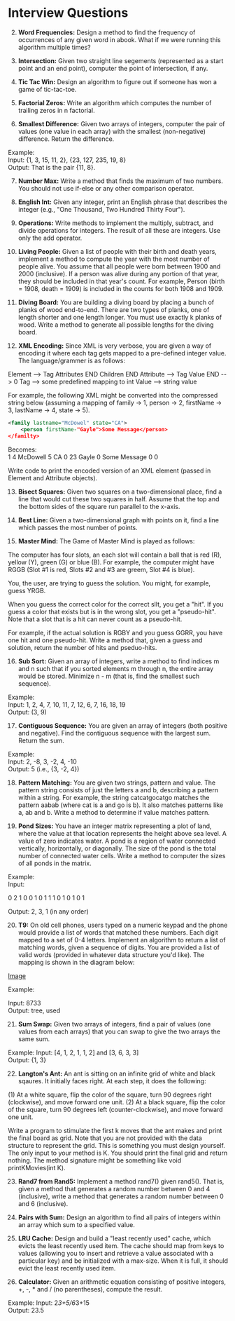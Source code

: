 # Interview Questions

<!-- 1. **Number Swapper:** Write a function to swap a number in place (that is, without temporary variables). -->

2. **Word Frequencies:** Design a method to find the frequency of occurrences of any given word in abook. What if we were running this algorithm multiple times?

3. **Intersection:** Given two straight line segements (represented as a start point and an end point), computer the point of intersection, if any.

4. **Tic Tac Win:** Design an algorithm to figure out if someone has won a game of tic-tac-toe.

5. **Factorial Zeros:** Write an algorithm which computes the number of trailing zeros in n factorial.

6. **Smallest Difference:** Given two arrays of integers, computer the pair of values (one value in each array) with the smallest (non-negative) difference. Return the difference.

Example:<br>
Input: {1, 3, 15, 11, 2}, {23, 127, 235, 19, 8}<br>
Output: That is the pair {11, 8}.

7. **Number Max:** Write a method that finds the maximum of two numbers. You should not use if-else or any other comparison operator.

8. **English Int:** Given any integer, print an English phrase that describes the integer (e.g., "One Thousand, Two Hundred Thirty Four").

9. **Operations:** Write methods to implement the multiply, subtract, and divide operations for integers. The result of all these are integers. Use only the add operator.

10. **Living People:** Given a list of people with their birth and death years, implement a method to compute the year with the most number of people alive. You assume that all people were born between 1900 and 2000 (inclusive). If a person was alive during any portion of that year, they should be included in that year's count. For example, Person (birth = 1908, death = 1909) is included in the counts for both 1908 and 1909.

11. **Diving Board:** You are building a diving board by placing a bunch of planks of wood end-to-end. There are two types of planks, one of length shorter and one length longer. You must use exactly k planks of wood. Write a method to generate all possible lengths for the diving board.

12. **XML Encoding:** Since XML is very verbose, you are given a way of encoding it where each tag gets mapped to a pre-defined integer value. The language/grammer is as follows:

Element --> Tag Attributes END Children END
Attribute --> Tag Value
END --> 0
Tag --> some predefined mapping to int
Value --> string value

For example, the following XML might be converted into the compressed string below (assuming a mapping of family -> 1, person -> 2, firstName -> 3, lastName -> 4, state -> 5).

```xml
<family lastname="McDowel" state="CA">
    <person firstName-"Gayle">Some Message</person>
</familty>
```

Becomes:<br>
1 4 McDowell 5 CA 0 23 Gayle 0 Some Message 0 0

Write code to print the encoded version of an XML element (passed in Element and Attribute objects).

13. **Bisect Squares:** Given two squares on a two-dimensional place, find a line that would cut these two squares in half. Assume that the top and the bottom sides of the square run parallel to the x-axis.

14. **Best Line:** Given a two-dimensional graph with points on it, find a line which passes the most number of points.

15. **Master Mind:** The Game of Master Mind is played as follows:

The computer has four slots, an each slot will contain a ball that is red (R), yellow (Y), green (G) or blue (B). For example, the computer might have RGGB (Slot #1 is red, Slots #2 and #3 are greem, Slot #4 is blue).

You, the user, are trying to guess the solution. You might, for example, guess YRGB.

When you guess the correct color for the correct sllt, you get a "hit". If you guess a color that exists but is in the wrong slot, you get a "pseudo-hit". Note that a slot that is a hit can never count as a pseudo-hit.

For example, if the actual solution is RGBY and you guess GGRR, you have one hit and one pseudo-hit. Write a method that, given a guess and solution, return the number of hits and pseduo-hits.

16. **Sub Sort:** Given an array of integers, write a method to find indices m and n such that if you sorted elements m through n, the entire array would be stored. Minimize n - m (that is, find the smallest such sequence).

Example:<br>
Input: 1, 2, 4, 7, 10, 11, 7, 12, 6, 7, 16, 18, 19<br>
Output: (3, 9)

17. **Contiguous Sequence:** You are given an array of integers (both positive and negative). Find the contiguous sequence with the largest sum. Return the sum.

Example:<br>
Input: 2, -8, 3, -2, 4, -10<br>
Output: 5 (i.e., {3, -2, 4})

18. **Pattern Matching:** You are given two strings, pattern and value. The pattern string consists of just the letters a and b, describing a pattern within a string. For example, the string catcatgocatgo matches the pattern aabab (where cat is a and go is b). It also matches patterns like a, ab and b. Write a method to determine if value matches pattern.

19. **Pond Sizes:** You have an integer matrix representing a plot of land, where the value at that location represents the height above sea level. A value of zero indicates water. A pond is a region of water connected vertically, horizontally, or diagonally. The size of the pond is the total number of connected water cells. Write a method to computer the sizes of all ponds in the matrix.

Example: <br>
Input:

0 2 1 0
0 1 0 1
1 1 0 1
0 1 0 1

Output: 2, 3, 1 (in any order)

20. **T9:** On old cell phones, users typed on a numeric keypad and the phone would provide a list of words that matched these numbers. Each digit mapped to a set of 0-4 letters. Implement an algorithm to return a list of matching words, given a sequence of digits. You are provided a list of valid words (provided in whatever data structure you'd like). The mapping is shown in the diagram below:

[Image](/leetcode/assets/mod20.png)

Example:

Input: 8733 <br>
Output: tree, used

21. **Sum Swap:** Given two arrays of integers, find a pair of values (one values from each arrays) that you can swap to give the two arrays the same sum.

Example:
Input: [4, 1, 2, 1, 1, 2] and [3, 6, 3, 3] <br>
Output: {1, 3}

22. **Langton's Ant:** An ant is sitting on an infinite grid of white and black sqaures. It initially faces right. At each step, it does the following:

(1) At a white square, flip the color of the square, turn 90 degrees right (clockwise), and move forward one unit.
(2) At a black square, flip the color of the square, turn 90 degrees left (counter-clockwise), and move forward one unit.

Write a program to stimulate the first k moves that the ant makes and print the final board as grid. Note that you are not provided with the data structure to represent the grid. This is something you must design yourself. The only input to your method is K. You should print the final grid and return nothing. The method signature might be something like void printKMovies(int K).

23. **Rand7 from Rand5:** Implement a method rand7() given rand5(). That is, given a method that generates a random number between 0 and 4 (inclusive), write a method that generates a random number between 0 and 6 (inclusive).

24. **Pairs with Sum:** Design an algorithm to find all pairs of integers within an array which sum to a specified value.

25. **LRU Cache:** Design and build a "least recently used" cache, which evicts the least recently used item. The cache should map from keys to values (allowing you to insert and retrieve a value associated with a particular key) and be initialized with a max-size. When it is full, it should evict the least recently used item.

26. **Calculator:** Given an arithmetic equation consisting of positive integers, +, -, \* and / (no parentheses), compute the result.

Example:
Input: 2*3+5/6*3+15 <br>
Output: 23.5
